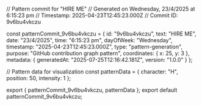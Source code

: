 // Pattern commit for "HIRE ME"
// Generated on Wednesday, 23/4/2025 at 6:15:23 pm
// Timestamp: 2025-04-23T12:45:23.000Z
// Commit ID: 9v6bu4vkczu

const patternCommit_9v6bu4vkczu = {
  id: "9v6bu4vkczu",
  text: "HIRE ME",
  date: "23/4/2025",
  time: "6:15:23 pm",
  dayOfWeek: "Wednesday",
  timestamp: "2025-04-23T12:45:23.000Z",
  type: "pattern-generation",
  purpose: "GitHub contribution graph pattern",
  coordinates: {
    x: 25,
    y: 3
  },
  metadata: {
    generatedAt: "2025-07-25T12:16:42.181Z",
    version: "1.0.0"
  }
};

// Pattern data for visualization
const patternData = {
  character: "H",
  position: 50,
  intensity: 1
};

export { patternCommit_9v6bu4vkczu, patternData };
export default patternCommit_9v6bu4vkczu;
